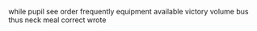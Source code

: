while pupil see order frequently equipment available victory volume bus thus neck meal correct wrote
